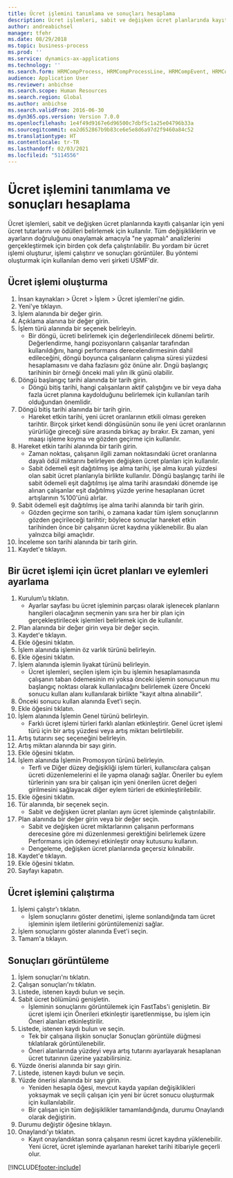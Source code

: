 ```yaml
---
title: Ücret işlemini tanımlama ve sonuçları hesaplama
description: Ücret işlemleri, sabit ve değişken ücret planlarında kayıtlı çalışanlar için yeni ücret tutarlarını ve ödülleri belirlemek için kullanılır.
author: andreabichsel
manager: tfehr
ms.date: 08/29/2018
ms.topic: business-process
ms.prod: ''
ms.service: dynamics-ax-applications
ms.technology: ''
ms.search.form: HRMCompProcess, HRMCompProcessLine, HRMCompEvent, HRMCompEventEmpl, HcmCompensationWorkspace
audience: Application User
ms.reviewer: anbichse
ms.search.scope: Human Resources
ms.search.region: Global
ms.author: anbichse
ms.search.validFrom: 2016-06-30
ms.dyn365.ops.version: Version 7.0.0
ms.openlocfilehash: 1e4f49d9167e6d96500c7dbf5c1a25e04796b33a
ms.sourcegitcommit: ea2d652867b9b83ce6e5e8d6a97d2f9460a84c52
ms.translationtype: HT
ms.contentlocale: tr-TR
ms.lasthandoff: 02/03/2021
ms.locfileid: "5114556"
---
```

# <a name="define-compensation-process-and-calculate-results"></a>Ücret işlemini tanımlama ve sonuçları hesaplama

Ücret işlemleri, sabit ve değişken ücret planlarında kayıtlı çalışanlar için yeni ücret tutarlarını ve ödülleri belirlemek için kullanılır. Tüm değişikliklerin ve ayarların doğruluğunu onaylamak amacıyla "ne yapmalı" analizlerini gerçekleştirmek için birden çok defa çalıştırılabilir. Bu yordam bir ücret işlemi oluşturur, işlemi çalıştırır ve sonuçları görüntüler. Bu yöntemi oluşturmak için kullanılan demo veri şirketi USMF'dir.


## <a name="create-a-compensation-process"></a>Ücret işlemi oluşturma
1. İnsan kaynakları > Ücret > İşlem > Ücret işlemleri'ne gidin.
2. Yeni'ye tıklayın.
3. İşlem alanında bir değer girin.
4. Açıklama alanına bir değer girin.
5. İşlem türü alanında bir seçenek belirleyin.
    * Bir döngü, ücreti belirlemek için değerlendirilecek dönemi belirtir. Değerlendirme, hangi pozisyonların çalışanlar tarafından kullanıldığını, hangi performans derecelendirmesinin dahil edileceğini, döngü boyunca çalışanların çalışma süresi yüzdesi hesaplamasını ve daha fazlasını göz önüne alır. Dngü başlangıç tarihinin bir örneği önceki mali yılın ilk günü olabilir.  
6. Döngü başlangıç tarihi alanında bir tarih girin.
    * Döngü bitiş tarihi, hangi çalışanların aktif çalıştığını ve bir veya daha fazla ücret planına kaydolduğunu belirlemek için kullanılan tarih olduğundan önemlidir.  
7. Döngü bitiş tarihi alanında bir tarih girin.
    * Hareket etkin tarihi, yeni ücret oranlarının etkili olması gereken tarihtir. Birçok şirket kendi döngüsünün sonu ile yeni ücret oranlarının yürürlüğe gireceği süre arasında birkaç ay bırakır. Ek zaman, yeni maaşı işleme koyma ve gözden geçirme için kullanılır.  
8. Hareket etkin tarihi alanında bir tarih girin.
    * Zaman noktası, çalışanın ilgili zaman noktasındaki ücret oranlarına dayalı ödül miktarını belirleyen değişken ücret planları için kullanılır.  
    * Sabit ödemeli eşit dağıtılmış işe alma tarihi, işe alma kuralı yüzdesi olan sabit ücret planlarıyla birlikte kullanılır.  Döngü başlangıç tarihi ile sabit ödemeli eşit dağıtılmış işe alma tarihi arasındaki dönemde işe alınan çalışanlar eşit dağıtılmış yüzde yerine hesaplanan ücret artışlarının %100'ünü alırlar.  
9. Sabit ödemeli eşit dağıtılmış işe alma tarihi alanında bir tarih girin.
    * Gözden geçirme son tarihi, o zamana kadar tüm işlem sonuçlarının gözden geçirileceği tarihtir; böylece sonuçlar hareket etkin tarihinden önce bir çalışanın ücret kaydına yüklenebilir. Bu alan yalnızca bilgi amaçlıdır.  
10. İnceleme son tarihi alanında bir tarih girin.
11. Kaydet'e tıklayın.

## <a name="setup-the-compensation-plans-and-actions-for-a-compensation-process"></a>Bir ücret işlemi için ücret planları ve eylemleri ayarlama
1. Kurulum’u tıklatın.
    * Ayarlar sayfası bu ücret işleminin parçası olarak işlenecek planların hangileri olacağının seçmenin yanı sıra her bir plan için gerçekleştirilecek işlemleri belirlemek için de kullanılır.  
2. Plan alanında bir değer girin veya bir değer seçin.
3. Kaydet'e tıklayın.
4. Ekle öğesini tıklatın.
5. İşlem alanında işlemin öz varlık türünü belirleyin.
6. Ekle öğesini tıklatın.
7. İşlem alanında işlemin liyakat türünü belirleyin.
    * Ücret işlemleri, seçilen işlem için bu işlemin hesaplamasında çalışanın taban ödemesinin mi yoksa önceki işlemin sonucunun mu başlangıç noktası olarak kullanılacağını belirlemek üzere Önceki sonucu kullan alanı kullanılarak birlikte "kayıt altına alınabilir".  
8. Önceki sonucu kullan alanında Evet'i seçin.
9. Ekle öğesini tıklatın.
10. İşlem alanında İşlemin Genel türünü belirleyin.
    * Farklı ücret işlemi türleri farklı alanları etkinleştirir. Genel ücret işlemi türü için bir artış yüzdesi veya artış miktarı belirtilebilir.  
11. Artış tutarını seç seçeneğini belirleyin.
12. Artış miktarı alanında bir sayı girin.
13. Ekle öğesini tıklatın.
14. İşlem alanında İşlemin Promosyon türünü belirleyin.
    * Terfi ve Diğer düzey değişikliği işlem türleri, kullanıcılara çalışan ücreti düzenlemelerini el ile yapma olanağı sağlar. Öneriler bu eylem türlerinin yanı sıra bir çalışan için yeni önerilen ücret değeri girilmesini sağlayacak diğer eylem türleri de etkinleştirilebilir.  
15. Ekle öğesini tıklatın.
16. Tür alanında, bir seçenek seçin.
    * Sabit ve değişken ücret planları aynı ücret işleminde çalıştırılabilir.  
17. Plan alanında bir değer girin veya bir değer seçin.
    * Sabit ve değişken ücret miktarlarının çalışanın performans derecesine göre mi düzenlenmesi gerektiğini belirlemek üzere Performans için ödemeyi etkinleştir onay kutusunu kullanın.  
    * Dengeleme, değişken ücret planlarında geçersiz kılınabilir.  
18. Kaydet'e tıklayın.
19. Ekle öğesini tıklatın.
20. Sayfayı kapatın.

## <a name="run-the-compensation-process"></a>Ücret işlemini çalıştırma
1. İşlemi çalıştır'ı tıklatın.
    * İşlem sonuçlarını göster denetimi, işleme sonlandığında tam ücret işleminin işlem iletilerini görüntülemenizi sağlar.  
2. İşlem sonuçlarını göster alanında Evet'i seçin.
3. Tamam'a tıklayın.

## <a name="view-the-results"></a>Sonuçları görüntüleme
1. İşlem sonuçları'nı tıklatın.
2. Çalışan sonuçları'nı tıklatın.
3. Listede, istenen kaydı bulun ve seçin.
4. Sabit ücret bölümünü genişletin.
    * İşleminin sonuçlarını görüntülemek için FastTabs'i genişletin. Bir ücret işlemi için Önerileri etkinleştir işaretlenmişse, bu işlem için Öneri alanları etkinleştirilir.  
5. Listede, istenen kaydı bulun ve seçin.
    * Tek bir çalışana ilişkin sonuçlar Sonuçları görüntüle düğmesi tıklatılarak görüntülenebilir.  
    * Öneri alanlarında yüzdeyi veya artış tutarını ayarlayarak hesaplanan ücret tutarının üzerine yazabilirsiniz.  
6. Yüzde önerisi alanında bir sayı girin.
7. Listede, istenen kaydı bulun ve seçin.
8. Yüzde önerisi alanında bir sayı girin.
    * Yeniden hesapla öğesi, mevcut kayda yapılan değişiklikleri yoksaymak ve seçili çalışan için yeni bir ücret sonucu oluşturmak için kullanılabilir.  
    * Bir çalışan için tüm değişiklikler tamamlandığında, durumu Onaylandı olarak değiştirin.  
9. Durumu değiştir öğesine tıklayın.
10. Onaylandı’yı tıklatın.
    * Kayıt onaylandıktan sonra çalışanın resmi ücret kaydına yüklenebilir. Yeni ücret, ücret işleminde ayarlanan hareket tarihi itibariyle geçerli olur.  



[!INCLUDE[footer-include](../includes/footer-banner.md)]